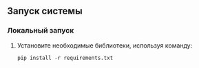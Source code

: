 ## Запуск системы

### Локальный запуск

1. Установите необходимые библиотеки, используя команду:

   ```shell
   pip install -r requirements.txt

